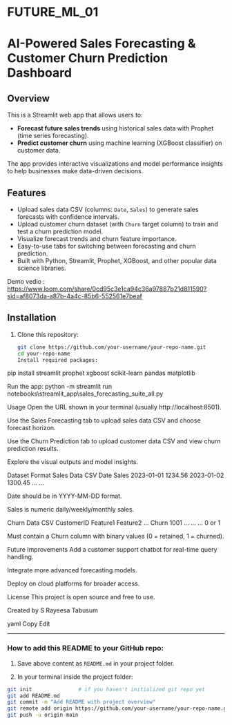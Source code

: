 # FUTURE_ML_01
# AI-Powered Sales Forecasting & Customer Churn Prediction Dashboard

## Overview

This is a Streamlit web app that allows users to:

- **Forecast future sales trends** using historical sales data with Prophet (time series forecasting).
- **Predict customer churn** using machine learning (XGBoost classifier) on customer data.

The app provides interactive visualizations and model performance insights to help businesses make data-driven decisions.

## Features

- Upload sales data CSV (columns: `Date`, `Sales`) to generate sales forecasts with confidence intervals.
- Upload customer churn dataset (with `Churn` target column) to train and test a churn prediction model.
- Visualize forecast trends and churn feature importance.
- Easy-to-use tabs for switching between forecasting and churn prediction.
- Built with Python, Streamlit, Prophet, XGBoost, and other popular data science libraries.

Demo vedio : 
https://www.loom.com/share/0cd95c3e1ca94c36a97887b21d811590?sid=af8073da-a87b-4a4c-85b6-552561e7beaf

## Installation

1. Clone this repository:

   ```bash
   git clone https://github.com/your-username/your-repo-name.git
   cd your-repo-name
   Install required packages:

   
pip install streamlit prophet xgboost scikit-learn pandas matplotlib




Run the app:
python -m streamlit run notebooks\streamlit_app\sales_forecasting_suite_all.py



Usage
Open the URL shown in your terminal (usually http://localhost:8501).

Use the Sales Forecasting tab to upload sales data CSV and choose forecast horizon.

Use the Churn Prediction tab to upload customer data CSV and view churn prediction results.

Explore the visual outputs and model insights.

Dataset Format
Sales Data CSV
Date	Sales
2023-01-01	1234.56
2023-01-02	1300.45
...	...

Date should be in YYYY-MM-DD format.

Sales is numeric daily/weekly/monthly sales.

Churn Data CSV
CustomerID	Feature1	Feature2	...	Churn
1001	...	...	...	0 or 1

Must contain a Churn column with binary values (0 = retained, 1 = churned).

Future Improvements
Add a customer support chatbot for real-time query handling.

Integrate more advanced forecasting models.

Deploy on cloud platforms for broader access.

License
This project is open source and free to use.

Created by S Rayeesa Tabusum

yaml
Copy
Edit

---

### How to add this README to your GitHub repo:

1. Save above content as `README.md` in your project folder.

2. In your terminal inside the project folder:

```bash
git init               # if you haven't initialized git repo yet
git add README.md
git commit -m "Add README with project overview"
git remote add origin https://github.com/your-username/your-repo-name.git
git push -u origin main

